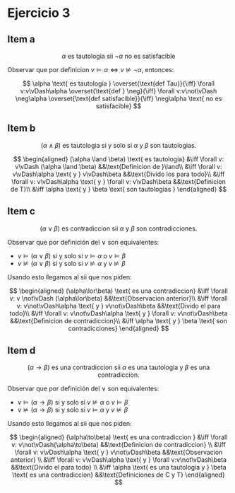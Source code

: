 # Ejercicio 3

## Item a

$$
\alpha \text{ es tautologia sii } \neg\alpha \text{ no es satisfacible }
$$

Observar que por definicion $v \vDash \alpha \iff v\not\vDash \neg\alpha$, entonces:

$$
\alpha \text{ es tautologia } \overset{\text{def Tau}}{\iff}
\forall v:v\vDash\alpha \overset{\text{def } \neg}{\iff}
\forall v:v\not\vDash \neg\alpha \overset{\text{def satisfacible}}{\iff} \neg\alpha \text{ no es satisfacible}
$$

## Item b

$$
(\alpha \land \beta) \text{ es tautologia si y solo si } \alpha \text{ y } \beta \text{ son tautologias.}
$$

$$
\begin{aligned}
    (\alpha \land \beta) \text{ es tautologia} &\iff \forall v: v\vDash (\alpha \land \beta)
        &&\text{Definicion de }\land\\
    &\iff \forall v: v\vDash\alpha \text{ y } v\vDash\beta
        &&\text{Divido los para todo}\\
    &\iff \forall v: v\vDash\alpha \text{ y } \forall v: v\vDash\beta
        &&\text{Definicion de T}\\
    &\iff \alpha \text{ y } \beta \text{ son tautologias }
\end{aligned}
$$

## Item c

$$
(\alpha \lor \beta) \text{ es contradiccion sii } \alpha \text{ y } \beta \text{ son contradicciones.}
$$

Observar que por definición del $\lor$ son equivalentes:

- $v \vDash (\alpha \lor \beta)$ si y solo si $v\vDash\alpha$ o $v\vDash\beta$
- $v \not\vDash (\alpha \lor \beta)$ si y solo si $v\not\vDash\alpha$ y $v\not\vDash\beta$

Usando esto llegamos al sii que nos piden:

$$
\begin{aligned}
    (\alpha\lor\beta) \text{ es una contradiccion} &\iff \forall v: v \not\vDash (\alpha\lor\beta) &&\text{Observacion anterior}\\
    &\iff \forall v: v\not\vDash\alpha \text{ y } v\not\vDash\beta &&\text{Divido el para todo}\\
    &\iff \forall v: v\not\vDash\alpha \text{ y } \forall v: v\not\vDash\beta &&\text{Definicion de contradiccion}\\
    &\iff \alpha \text{ y } \beta \text{ son contradicciones}
\end{aligned}
$$

## Item d

$$
(\alpha\to\beta) \text{ es una contradiccion sii } \alpha \text{ es una tautologia y } \beta \text{ es una contradiccion.}
$$

Observar que por definición del $\lor$ son equivalentes:

- $v \vDash (\alpha \to \beta)$ si y solo si $v\not\vDash\alpha$ o $v\vDash\beta$
- $v \not\vDash (\alpha \to \beta)$ si y solo si $v\vDash\alpha$ y $v\not\vDash\beta$

Usando esto llegamos al sii que nos piden:

$$
\begin{aligned}
    (\alpha\to\beta) \text{ es una contradiccion } &\iff \forall v: v\not\vDash(\alpha\to\beta)
        &&\text{Definicion de contradiccion} \\
    &\iff \forall v: v\vDash\alpha \text{ y } v\not\vDash\beta
        &&\text{Observacion anterior} \\
    &\iff \forall v: v\vDash\alpha \text{ y } \forall v:v\not\vDash\beta
        &&\text{Divido el para todo} \\
    &\iff \alpha \text{ es una tautologia y } \beta \text{ es una contradiccion}
        &&\text{Definiciones de C y T}
\end{aligned}
$$

